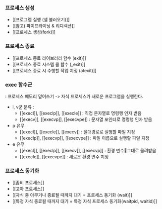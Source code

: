 ### 프로세스 생성
- [[프로그램 실행 (셸 불러오기)]]
- [[참고) 파이프라이닝 & 리디렉션]]
- [[프로세스 생성(fork)]]

### 프로세스 종료
- [[프로세스 종료 라이브러리 함수 (exit)]]
- [[프로세스 종료 시스템 콜 함수 (_exit)]]
- [[프로세스 종료 시 수행할 작업 지정 (atexit)]]
### exec 함수군 
: 프로세스 메모리 덮어쓰기
-> 자식 프로세스가 새로운 프로그램을 실행한다.

- l, v군 분류 : 
  - [[execl]], [[execlp]], [[execle]] : 직접 문자열로 명령행 인자 받음
  - [[execv]], [[execvp]], [[execvpe]] : 문자열 포인터로 명령행 인자 받음
- p 유무
  - [[execl]], [[execle]], [[execv]] : 절대경로로 실행할 파일 지정
  - [[execlp]], [[execvp]], [[execvpe]] : 파일 이름으로 실행할 파일 지정
- e 유무
  - [[execl]], [[execlp]], [[execv]], [[execvp]] : 환경 변수그대로 물려받음
  - [[execle]], [[execvpe]] : 새로운 환경 변수 지정

### 프로세스 동기화
- [[좀비 프로세스]]
- [[고아 프로세스]]
- [[자식 중 아무거나 종료될 때까지 대기 = 프로세스 동기화 (wait)]]
- [[특정 자식 종료될 때까지 대기 = 특정 자식 프로세스 동기화(waitpid, waitid)]]